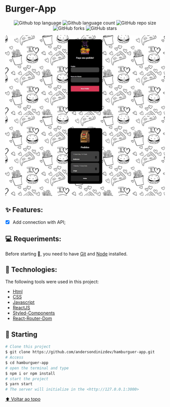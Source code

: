 # Burger-App

<!---Esses são exemplos. Veja https://shields.io para outras pessoas ou para personalizar este conjunto de escudos. Você pode querer incluir dependências, status do projeto e informações de licença aqui--->

<p align="center">
  <img alt="Github top language" src="https://img.shields.io/github/languages/top/andersondinizdev/first-node-project?style=for-the-badge">
  
  <img alt="Github language count" src="https://img.shields.io/github/languages/count/andersondinizdev/first-node-project?style=for-the-badge">
  
  <img alt="GitHub repo size" src="https://img.shields.io/github/repo-size/andersondinizdev/first-node-project?style=for-the-badge">

  <img alt="GitHub forks" src="https://img.shields.io/github/forks/andersondinizdev/first-node-project?style=for-the-badge">
    
  <img alt="GitHub stars" src="https://img.shields.io/github/stars/andersondinizdev/first-node-project?style=for-the-badge"/> 

</p>

<p align="center">
<img src="https://raw.githubusercontent.com/AndersonDinizDev/projects-thumbnail/master/hamburguer-app.png" alt="exemplo imagem"/>
  <img src="https://raw.githubusercontent.com/AndersonDinizDev/projects-thumbnail/master/hamburguer-app-orders.png" alt="exemplo imagem"/>
 </p>

## ✨ Features:
- [x] Add connection with API;

## 💻 Requeriments:

Before starting :checkered_flag:, you need to have [Git](https://git-scm.com) and [Node](https://nodejs.org/en/) installed.

## 🚀 Technologies:

The following tools were used in this project:

- [Html](https://developer.mozilla.org/pt-BR/docs/Web/HTML/Element/html/)  
- [CSS](https://developer.mozilla.org/pt-BR/docs/Web/CSS) 
- [Javascript](https://developer.mozilla.org/pt-BR/docs/Web/JavaScript)
- [ReactJS](https://react.dev/)
- [Styled-Components](https://styled-components.com/docs)
- [React-Router-Dom](https://styled-components.com/docs)

## :checkered_flag: Starting ##

```bash
# Clone this project
$ git clone https://github.com/andersondinizdev/hamburguer-app.git
# Access
$ cd hamburguer-app
# open the terminal and type
$ npm i or npm install
# start the project
$ yarn start
# The server will initialize in the <http://127.0.0.1:3000>
```
[⬆ Voltar ao topo](#Burger-Code-Club)<br>
